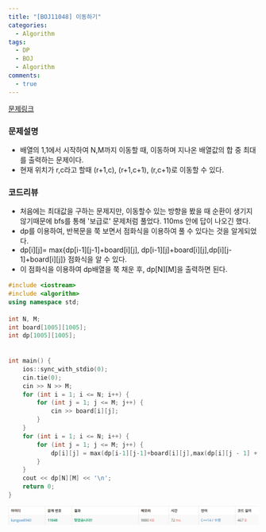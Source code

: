 ```yaml
---
title: "[BOJ11048] 이동하기"
categories:
  - Algorithm
tags:
  - DP
  - BOJ
  - Algorithm
comments:
  - true
---
```



[문제링크](https://www.acmicpc.net/problem/11048)

### 문제설명
* 배열의 1,1에서 시작하여 N,M까지 이동할 때, 이동하며 지나온 배열값의 합 중 최대를 출력하는 문제이다.
* 현재 위치가 r,c라고 할때 (r+1,c), (r+1,c+1), (r,c+1)로 이동할 수 있다.

### 코드리뷰
* 처음에는 최대값을 구하는 문제지만, 이동할수 있는 방향을 봤을 때 순환이 생기지 않기때문에 bfs를 통해 '보급로' 문제처럼 풀었다. 110ms 안에 답이 나오긴 했다.
* dp를 이용하여, 반복문을 쭉 보면서 점화식을 이용하여 풀 수 있다는 것을 알게되었다.
* dp[i][j]= max{dp[i-1][j-1]+board[i][j], dp[i-1][j]+board[i][j],dp[i][j-1]+board[i][j]} 점화식을 알 수 있다.
* 이 점화식을 이용하여 dp배열을 쭉 채운 후, dp[N][M]을 출력하면 된다.

```cpp
#include <iostream>
#include <algorithm>
using namespace std;

int N, M;
int board[1005][1005];
int dp[1005][1005];


int main() {
	ios::sync_with_stdio(0);
	cin.tie(0);
	cin >> N >> M;
	for (int i = 1; i <= N; i++) {
		for (int j = 1; j <= M; j++) {
			cin >> board[i][j];
		}
	}
	for (int i = 1; i <= N; i++) {
		for (int j = 1; j <= M; j++) {
			dp[i][j] = max(dp[i-1][j-1]+board[i][j],max(dp[i][j - 1] + board[i][j], dp[i - 1][j] + board[i][j]));
		}
	}
	cout << dp[N][M] << '\n';
	return 0;
}
```

![](/assets/img/Algorithm/07081.png)